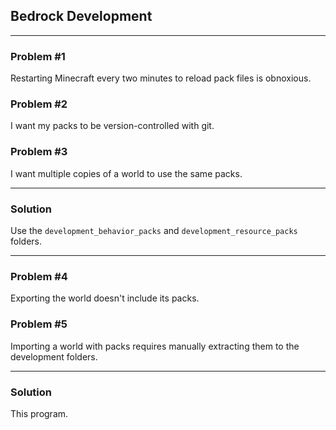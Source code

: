 ## Bedrock Development

---

### Problem #1
Restarting Minecraft every two minutes to reload pack files is obnoxious.
### Problem #2
I want my packs to be version-controlled with git.
### Problem #3
I want multiple copies of a world to use the same packs.

---

### Solution
Use the `development_behavior_packs` and `development_resource_packs` folders.

---

### Problem #4
Exporting the world doesn't include its packs.
### Problem #5
Importing a world with packs requires manually extracting them to the development folders.

---

### Solution
This program.
